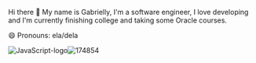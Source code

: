 Hi there 👋
My name is Gabrielly, I'm a software engineer, I love developing and I'm currently finishing college and taking some Oracle courses.

😄 Pronouns: ela/dela

![JavaScript-logo](https://github.com/user-attachments/assets/58d3c9d9-c15d-47b9-b9bd-3ce79cf9ae76)![174854](https://github.com/user-attachments/assets/798b48c2-effb-4118-bbc7-0f6ce3430d43)

